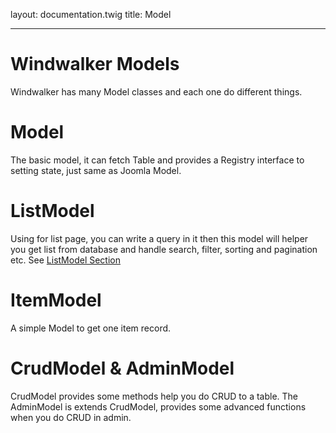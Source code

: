 layout: documentation.twig
title: Model

---

# Windwalker Models

Windwalker has many Model classes and each one do different things.

# Model

The basic model, it can fetch Table and provides a Registry interface to setting state, just same as Joomla Model.

# ListModel

Using for list page, you can write a query in it then this model will helper you get list from database and handle
 search, filter, sorting and pagination etc. See [ListModel Section](model-list.md)

# ItemModel

A simple Model to get one item record.

# CrudModel & AdminModel

CrudModel provides some methods help you do CRUD to a table. The AdminModel is extends CrudModel, provides some advanced
 functions when you do CRUD in admin.
